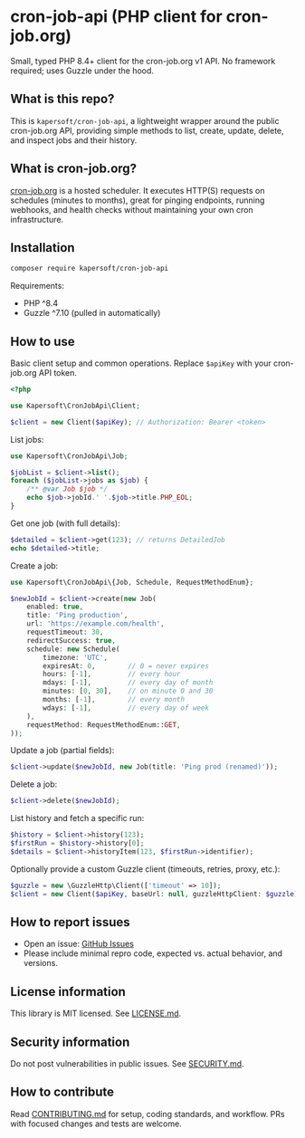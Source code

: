 # cron-job-api (PHP client for cron-job.org)

Small, typed PHP 8.4+ client for the cron-job.org v1 API. No framework required; uses Guzzle under the hood.

## What is this repo?

This is `kapersoft/cron-job-api`, a lightweight wrapper around the public cron-job.org API, providing simple methods to list, create, update, delete, and inspect jobs and their history.

## What is cron-job.org?

[cron-job.org](https://cron-job.org) is a hosted scheduler. It executes HTTP(S) requests on schedules (minutes to months), great for pinging endpoints, running webhooks, and health checks without maintaining your own cron infrastructure.

## Installation

```bash
composer require kapersoft/cron-job-api
```

Requirements:

- PHP ^8.4
- Guzzle ^7.10 (pulled in automatically)

## How to use

Basic client setup and common operations. Replace `$apiKey` with your cron-job.org API token.

```php
<?php

use Kapersoft\CronJobApi\Client;

$client = new Client($apiKey); // Authorization: Bearer <token>
```

List jobs:

```php
use Kapersoft\CronJobApi\Job;

$jobList = $client->list();
foreach ($jobList->jobs as $job) {
    /** @var Job $job */
    echo $job->jobId.' '.$job->title.PHP_EOL;
}
```

Get one job (with full details):

```php
$detailed = $client->get(123); // returns DetailedJob
echo $detailed->title;
```

Create a job:

```php
use Kapersoft\CronJobApi\{Job, Schedule, RequestMethodEnum};

$newJobId = $client->create(new Job(
    enabled: true,
    title: 'Ping production',
    url: 'https://example.com/health',
    requestTimeout: 30,
    redirectSuccess: true,
    schedule: new Schedule(
        timezone: 'UTC',
        expiresAt: 0,        // 0 = never expires
        hours: [-1],         // every hour
        mdays: [-1],         // every day of month
        minutes: [0, 30],    // on minute 0 and 30
        months: [-1],        // every month
        wdays: [-1],         // every day of week
    ),
    requestMethod: RequestMethodEnum::GET,
));
```

Update a job (partial fields):

```php
$client->update($newJobId, new Job(title: 'Ping prod (renamed)'));
```

Delete a job:

```php
$client->delete($newJobId);
```

List history and fetch a specific run:

```php
$history = $client->history(123);
$firstRun = $history->history[0];
$details = $client->historyItem(123, $firstRun->identifier);
```

Optionally provide a custom Guzzle client (timeouts, retries, proxy, etc.):

```php
$guzzle = new \GuzzleHttp\Client(['timeout' => 10]);
$client = new Client($apiKey, baseUrl: null, guzzleHttpClient: $guzzle);
```

## How to report issues

- Open an issue: [GitHub Issues](https://github.com/kapersoft/cron-job-api/issues)
- Please include minimal repro code, expected vs. actual behavior, and versions.

## License information

This library is MIT licensed. See [LICENSE.md](LICENSE.md).

## Security information

Do not post vulnerabilities in public issues. See [SECURITY.md](SECURITY.md).

## How to contribute

Read [CONTRIBUTING.md](CONTRIBUTING.md) for setup, coding standards, and workflow. PRs with focused changes and tests are welcome.

